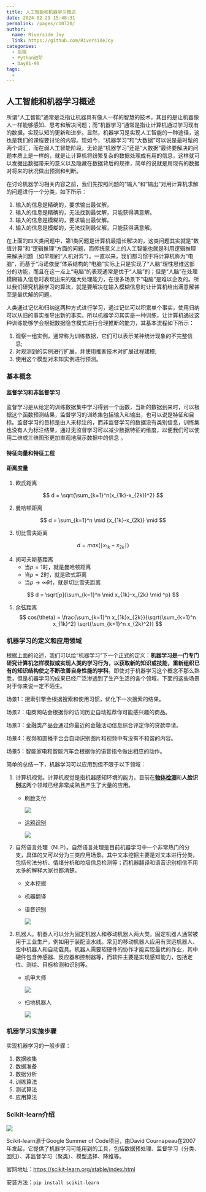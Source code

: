 ```yaml
---
title: 人工智能和机器学习概述
date: 2024-02-29 15:48:31
permalink: /pages/c10720/
author:
  name: Riverside Joy
  link: https://github.com/RiversideJoy
categories:
  - 后端
  - Python进阶
  - Day81-90
tags:
  - 
---
```

## 人工智能和机器学习概述

所谓“人工智能”通常是泛指让机器具有像人一样的智慧的技术，其目的是让机器像人一样能够感知、思考和解决问题；而“机器学习”通常是指让计算机通过学习现有的数据，实现认知的更新和进步。显然，机器学习是实现人工智能的一种途径，这也是我们的课程要讨论的内容。现如今，“机器学习”和“大数据”可以说是最时髦的两个词汇，而在弱人工智能阶段，无论是“机器学习”还是“大数据”最终要解决的问题本质上是一样的，就是让计算机将纷繁复杂的数据处理成有用的信息，这样就可以发掘出数据带来的意义以及隐藏在数据背后的规律，简单的说就是用现有的数据对将来的状况做出预测和判断。

在讨论机器学习相关内容之前，我们先按照问题的“输入”和“输出”对用计算机求解的问题进行一个分类，如下所示：

1. 输入的信息是精确的，要求输出最优解。
2. 输入的信息是精确的，无法找到最优解，只能获得满意解。
3. 输入的信息是模糊的，要求输出最优解。
4. 输入的信息是模糊的，无法找到最优解，只能获得满意解。

在上面的四大类问题中，第1类问题是计算机最擅长解决的，这类问题其实就是“数值计算”和“逻辑推理”方面的问题，而传统意义上的人工智能也就是利用逻辑推理来解决问题（如早期的“人机对弈”）。一直以来，我们都习惯于将计算机称为“电脑”，而基于“冯诺依曼”体系结构的“电脑”实际上只是实现了“人脑”理性思维这部分的功能，而且在这一点上“电脑”的表现通常是优于“人脑”的；但是“人脑”在处理模糊输入信息时表现出来的强大处理能力，在很多场景下“电脑”是难以企及的。所以我们研究机器学习的算法，就是要解决在输入模糊信息时让计算机给出满意解甚至是最优解的问题。

人类通过记忆和归纳这两种方式进行学习，通过记忆可以积累单个事实，使用归纳可以从旧的事实推导出新的事实。所以机器学习其实是一种训练，让计算机通过这种训练能够学会根据数据隐含模式进行合理推断的能力，其基本流程如下所示：

1. 观察一组实例，通常称为训练数据，它们可以表示某种统计现象的不完整信息;
2. 对观测到的实例进行扩展，并使用推断技术对扩展过程建模;
3. 使用这个模型对未知实例进行预测。

### 基本概念

#### 监督学习和非监督学习

监督学习是从给定的训练数据集中学习得到一个函数，当新的数据到来时，可以根据这个函数预测结果，监督学习的训练集包括输入和输出，也可以说是特征和目标。监督学习的目标是由人来标注的，而非监督学习的数据没有类别信息，训练集也没有人为标注结果，通过无监督学习可以减少数据特征的维度，以便我们可以使用二维或三维图形更加直观地展示数据中的信息 。

#### 特征向量和特征工程



#### 距离度量



1. 欧氏距离

$$
d = \sqrt{\sum_{k=1}^n(x_{1k}-x_{2k})^2}
$$

2. 曼哈顿距离

$$
d = \sum_{k=1}^n \mid {x_{1k}-x_{2k}} \mid
$$

3. 切比雪夫距离

$$
d = max(\mid x_{1k}-x_{2k} \mid)
$$

4. 闵可夫斯基距离
    - 当$p=1$时，就是曼哈顿距离
    - 当$p=2$时，就是欧式距离
    - 当$p \to \infty$时，就是切比雪夫距离

$$
d = \sqrt[p]{\sum_{k=1}^n \mid x_{1k}-x_{2k} \mid ^p}
$$

5. 余弦距离
    $$
    cos(\theta) = \frac{\sum_{k=1}^n x_{1k}x_{2k}}{\sqrt{\sum_{k=1}^n x_{1k}^2} \sqrt{\sum_{k=1}^n x_{2k}^2}}
    $$

### 机器学习的定义和应用领域

根据上面的论述，我们可以给“机器学习”下一个正式的定义：**机器学习是一门专门研究计算机怎样模拟或实现人类的学习行为，以获取新的知识或技能，重新组织已有的知识结构使之不断改善自身性能的学科**。即使对于机器学习这个概念不那么熟悉，但是机器学习的成果已经广泛渗透到了生产生活的各个领域，下面的这些场景对于你来说一定不陌生。

场景1：搜索引擎会根据搜索和使用习惯，优化下一次搜索的结果。

场景2：电商网站会根据你的访问历史自动推荐你可能感兴趣的商品。

场景3：金融类产品会通过你最近的金融活动信息综合评定你的贷款申请。

场景4：视频和直播平台会自动识别图片和视频中有没有不和谐的内容。

场景5：智能家电和智能汽车会根据你的语音指令做出相应的动作。

简单的总结一下，机器学习可以应用到但不限于以下领域：

1. 计算机视觉。计算机视觉是指机器感知环境的能力，目前在[**物体检测**](https://pjreddie.com/darknet/yolo/)和**人脸识别**这两个领域已经非常成熟且产生了大量的应用。

    - 刷脸支付

        ![](res/face_paying.png)

    - [涂鸦识别](https://quickdraw.withgoogle.com/)

        ![](res/quickdraw.png)

2. 自然语言处理（NLP）。自然语言处理是目前机器学习中一个非常热门的分支，具体的又可以分为三类应用场景。其中文本挖掘主要是对文本进行分类，包括句法分析、情绪分析和垃圾信息检测等；而机器翻译和语音识别相信不用太多的解释大家也都清楚。

    - 文本挖掘
    - 机器翻译

    - 语音识别

        ![](res/xiaomi_ai_voice_box.png)

3. 机器人。机器人可以分为固定机器人和移动机器人两大类。固定机器人通常被用于工业生产，例如用于装配流水线。常见的移动机器人应用有货运机器人、空中机器人和自动载具。机器人需要软硬件的协作才能实现最优的作业，其中硬件包含传感器、反应器和控制器等，而软件主要是实现感知能力，包括定位、测绘、目标检测和识别等。

    - 机甲大师

        ![](res/dajiang_robomaster.png)

    - 扫地机器人

        ![](res/sweep_robot.jpg)

### 机器学习实施步骤

实现机器学习的一般步骤：

1. 数据收集
2. 数据准备
3. 数据分析
4. 训练算法
5. 测试算法
6. 应用算法

### Scikit-learn介绍

![](res/scikit-learn-logo.png)

Scikit-learn源于Google Summer of Code项目，由David Cournapeau在2007年发起，它提供了机器学习可能用到的工具，包括数据预处理、监督学习（分类、回归）、非监督学习（聚类）、模型选择、降维等。

官网地址：<https://scikit-learn.org/stable/index.html>

安装方法：`pip install scikit-learn`